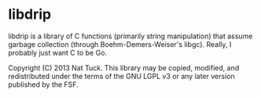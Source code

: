 libdrip
=======

libdrip is a library of C functions (primarily string manipulation) that assume
garbage collection (through Boehm-Demers-Weiser's libgc). Really, I probably just want
C to be Go.

Copyright (C) 2013 Nat Tuck. This library may be copied, modified, and
redistributed under the terms of the GNU LGPL v3 or any later version published
by the FSF.
